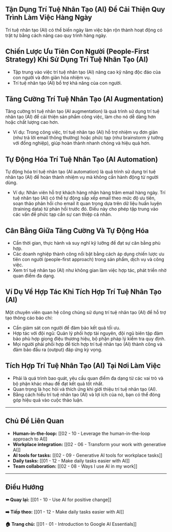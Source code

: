 ## Tận Dụng Trí Tuệ Nhân Tạo (AI) Để Cải Thiện Quy Trình Làm Việc Hàng Ngày

Trí tuệ nhân tạo (AI) có thể biến ngày làm việc bận rộn thành hoạt động có trật tự bằng cách nâng cao quy trình hàng ngày.

## Chiến Lược Ưu Tiên Con Người (People-First Strategy) Khi Sử Dụng Trí Tuệ Nhân Tạo (AI)

- Tập trung vào việc trí tuệ nhân tạo (AI) nâng cao kỹ năng độc đáo của con người và đơn giản hóa nhiệm vụ.
- Trí tuệ nhân tạo (AI) bổ trợ khả năng của con người.

## Tăng Cường Trí Tuệ Nhân Tạo (AI Augmentation)

Tăng cường trí tuệ nhân tạo (AI augmentation) là quá trình sử dụng trí tuệ nhân tạo (AI) để cải thiện sản phẩm công việc, làm cho nó dễ dàng hơn hoặc chất lượng cao hơn.

- Ví dụ: Trong công việc, trí tuệ nhân tạo (AI) hỗ trợ nhiệm vụ đơn giản (như trả lời email thông thường) hoặc phức tạp (như brainstorm ý tưởng với đồng nghiệp), giúp hoàn thành nhanh chóng và hiệu quả hơn.

## Tự Động Hóa Trí Tuệ Nhân Tạo (AI Automation)

Tự động hóa trí tuệ nhân tạo (AI automation) là quá trình sử dụng trí tuệ nhân tạo (AI) để hoàn thành nhiệm vụ mà không cần hành động từ người dùng.

- Ví dụ: Nhân viên hỗ trợ khách hàng nhận hàng trăm email hàng ngày. Trí tuệ nhân tạo (AI) có thể tự động sắp xếp email theo mức độ ưu tiên, soạn thảo phản hồi cho email ít quan trọng dựa trên dữ liệu huấn luyện (training data) từ phản hồi trước đó. Điều này cho phép tập trung vào các vấn đề phức tạp cần sự can thiệp cá nhân.

## Cân Bằng Giữa Tăng Cường Và Tự Động Hóa

- Cần thời gian, thực hành và suy nghĩ kỹ lưỡng để đạt sự cân bằng phù hợp.
- Các doanh nghiệp thành công nổi bật bằng cách áp dụng chiến lược ưu tiên con người (people-first approach) trong sản phẩm, dịch vụ và công việc.
- Xem trí tuệ nhân tạo (AI) như không gian làm việc hợp tác, phát triển nhờ quan điểm đa dạng.

## Ví Dụ Về Hợp Tác Khi Tích Hợp Trí Tuệ Nhân Tạo (AI)

Một chuyên viên quan hệ công chúng sử dụng trí tuệ nhân tạo (AI) để hỗ trợ tạo thông cáo báo chí:

- Cần giám sát con người để đảm bảo kết quả tối ưu.
- Hợp tác với đội ngũ: Quản lý phối hợp tài nguyên, đội ngũ biên tập đảm bảo phù hợp giọng điệu thương hiệu, bộ phận pháp lý kiểm tra quy định.
- Mọi người phải phối hợp để tích hợp trí tuệ nhân tạo (AI) thành công và đảm bảo đầu ra (output) đáp ứng kỳ vọng.

## Tích Hợp Trí Tuệ Nhân Tạo (AI) Tại Nơi Làm Việc

- Phải là quá trình bao quát, yêu cầu quan điểm đa dạng từ các vai trò và bộ phận khác nhau để đạt kết quả tốt nhất.
- Quan trọng là học hỏi và thích ứng khi giới thiệu trí tuệ nhân tạo (AI).
- Bằng cách hiểu trí tuệ nhân tạo (AI) và lợi ích của nó, bạn có thể đóng góp hiệu quả vào cuộc thảo luận.

---

## Chủ Đề Liên Quan

- **Human-in-the-loop:** [[02 - 10 - Leverage the human-in-the-loop approach to AI]]
- **Workplace integration:** [[02 - 06 - Transform your work with generative AI]]
- **AI tools for tasks:** [[02 - 09 - Generative AI tools for workplace tasks]]
- **Daily tasks:** [[01 - 12 - Make daily tasks easier with AI]]
- **Team collaboration:** [[02 - 08 - Ways I use AI in my work]]

---

## Điều Hướng

**⬅️ Quay lại:** [[01 - 10 - Use AI for positive change]]

**➡️ Tiếp theo:** [[01 - 12 - Make daily tasks easier with AI]]

**🏠 Trang chủ:** [[01 - 01 - Introduction to Google AI Essentials]]
